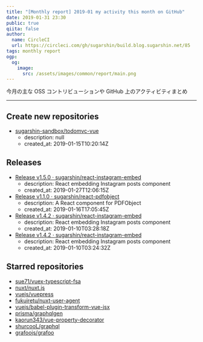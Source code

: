 ```yaml
---
title: "[Monthly report] 2019-01 my activity this month on GitHub"
date: 2019-01-31 23:30
public: true
qiita: false
author:
  name: CircleCI
  url: https://circleci.com/gh/sugarshin/build.blog.sugarshin.net/85
tags: monthly report
ogp:
  og:
    image:
      src: /assets/images/common/report/main.png
---
```


今月の主な OSS コントリビューションや GitHub 上のアクティビティまとめ

***

## Create new repositories

- [sugarshin-sandbox/todomvc-vue](https://github.com/sugarshin-sandbox/todomvc-vue)
  - description: null
  - created_at: 2019-01-15T10:20:14Z

## Releases

- [Release v1.5.0 · sugarshin/react-instagram-embed](https://github.com/sugarshin/react-instagram-embed/releases/tag/v1.5.0)
  - description: React embedding Instagram posts component
  - created_at: 2019-01-27T12:06:15Z
- [Release v1.1.0 · sugarshin/react-pdfobject](https://github.com/sugarshin/react-pdfobject/releases/tag/v1.1.0)
  - description: A React component for PDFObject
  - created_at: 2019-01-16T17:05:45Z
- [Release v1.4.2 · sugarshin/react-instagram-embed](https://github.com/sugarshin/react-instagram-embed/releases/tag/v1.4.2)
  - description: React embedding Instagram posts component
  - created_at: 2019-01-10T03:28:18Z
- [Release v1.4.2 · sugarshin/react-instagram-embed](https://github.com/sugarshin/react-instagram-embed/releases/tag/v1.4.2)
  - description: React embedding Instagram posts component
  - created_at: 2019-01-10T03:24:32Z

## Starred repositories

- [sue71/vuex-typescript-fsa](https://github.com/sue71/vuex-typescript-fsa)
- [nuxt/nuxt.js](https://github.com/nuxt/nuxt.js)
- [vuejs/vuepress](https://github.com/vuejs/vuepress)
- [fukuiretu/nuxt-user-agent](https://github.com/fukuiretu/nuxt-user-agent)
- [vuejs/babel-plugin-transform-vue-jsx](https://github.com/vuejs/babel-plugin-transform-vue-jsx)
- [prisma/graphqlgen](https://github.com/prisma/graphqlgen)
- [kaorun343/vue-property-decorator](https://github.com/kaorun343/vue-property-decorator)
- [shurcooL/graphql](https://github.com/shurcooL/graphql)
- [grafoojs/grafoo](https://github.com/grafoojs/grafoo)
